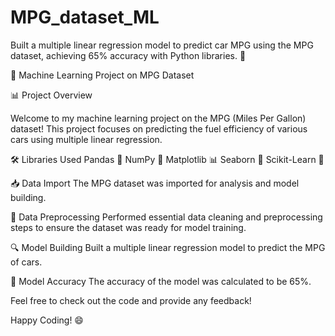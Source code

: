 # MPG_dataset_ML
Built a multiple linear regression model to predict car MPG using the MPG dataset, achieving 65% accuracy with Python libraries. 🚀


🚗 Machine Learning Project on MPG Dataset

📊 Project Overview

Welcome to my machine learning project on the MPG (Miles Per Gallon) dataset! This project focuses on predicting the fuel efficiency of various cars using multiple linear regression.

🛠️ Libraries Used
Pandas 📑
NumPy 🔢
Matplotlib 📊
Seaborn 🎨
Scikit-Learn 📌

📥 Data Import
The MPG dataset was imported for analysis and model building.

🧹 Data Preprocessing
Performed essential data cleaning and preprocessing steps to ensure the dataset was ready for model training.

🔍 Model Building
Built a multiple linear regression model to predict the MPG of cars.

🧮 Model Accuracy
The accuracy of the model was calculated to be 65%.

Feel free to check out the code and provide any feedback!

Happy Coding! 😄
